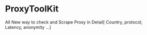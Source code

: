 # ProxyToolKit
 All New way to check and Scrape Proxy in Detail[ Country, protocol, Latency, anonymity ...]
